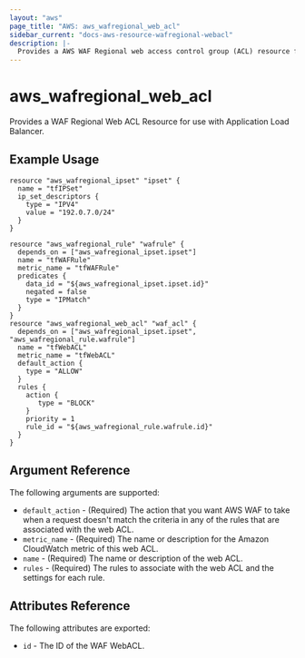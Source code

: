 ```yaml
---
layout: "aws"
page_title: "AWS: aws_wafregional_web_acl"
sidebar_current: "docs-aws-resource-wafregional-webacl"
description: |-
  Provides a AWS WAF Regional web access control group (ACL) resource for use with ALB.
---
```


# aws\_wafregional\_web\_acl

Provides a WAF Regional Web ACL Resource for use with Application Load Balancer.

## Example Usage

```
resource "aws_wafregional_ipset" "ipset" {
  name = "tfIPSet"
  ip_set_descriptors {
    type = "IPV4"
    value = "192.0.7.0/24"
  }
}

resource "aws_wafregional_rule" "wafrule" {
  depends_on = ["aws_wafregional_ipset.ipset"]
  name = "tfWAFRule"
  metric_name = "tfWAFRule"
  predicates {
    data_id = "${aws_wafregional_ipset.ipset.id}"
    negated = false
    type = "IPMatch"
  }
}
resource "aws_wafregional_web_acl" "waf_acl" {
  depends_on = ["aws_wafregional_ipset.ipset", "aws_wafregional_rule.wafrule"]
  name = "tfWebACL"
  metric_name = "tfWebACL"
  default_action {
    type = "ALLOW"
  }
  rules {
    action {
       type = "BLOCK"
    }
    priority = 1 
    rule_id = "${aws_wafregional_rule.wafrule.id}"
  }
}
```

## Argument Reference

The following arguments are supported:

* `default_action` - (Required) The action that you want AWS WAF to take when a request doesn't match the criteria in any of the rules that are associated with the web ACL.
* `metric_name` - (Required) The name or description for the Amazon CloudWatch metric of this web ACL.
* `name` - (Required) The name or description of the web ACL.
* `rules` - (Required) The rules to associate with the web ACL and the settings for each rule.


## Attributes Reference

The following attributes are exported:

* `id` - The ID of the WAF WebACL.
